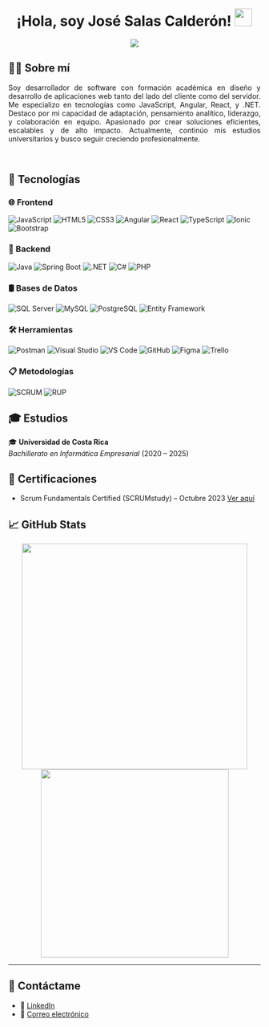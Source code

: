 <h1 align="center"><b>¡Hola, soy José Salas Calderón!</b> <img src="https://media.giphy.com/media/hvRJCLFzcasrR4ia7z/giphy.gif" width="35"></h1>

<p align="center">
  <a href="https://github.com/DenverCoder1/readme-typing-svg">
    <img src="https://readme-typing-svg.herokuapp.com?font=Fira+Code&color=00F7F7&size=22&center=true&vCenter=true&width=600&height=60&lines=Desarrollador+de+Software;Amante+del+frontend+y+backend;Estudiante+de+Informática+Empresarial;Siempre+aprendiendo+y+mejorando" />
  </a>
</p>

## 🧑‍💻 Sobre mí

<p align="justify">
Soy desarrollador de software con formación académica en diseño y desarrollo de aplicaciones web tanto del lado del cliente como del servidor. Me especializo en tecnologías como JavaScript, Angular, React, y .NET. Destaco por mi capacidad de adaptación, pensamiento analítico, liderazgo, y colaboración en equipo. Apasionado por crear soluciones eficientes, escalables y de alto impacto. Actualmente, continúo mis estudios universitarios y busco seguir creciendo profesionalmente.
</p>

<br>

## 🧠 Tecnologías

### 🌐 Frontend
![JavaScript](https://img.shields.io/badge/JavaScript-F7DF1E?style=flat&logo=javascript&logoColor=white&labelColor=1E1E1E)
![HTML5](https://img.shields.io/badge/HTML5-E34F26?style=flat&logo=html5&logoColor=white&labelColor=1E1E1E)
![CSS3](https://img.shields.io/badge/CSS3-1572B6?style=flat&logo=css3&logoColor=white&labelColor=1E1E1E)
![Angular](https://img.shields.io/badge/Angular-DD0031?style=flat&logo=angular&logoColor=white&labelColor=1E1E1E)
![React](https://img.shields.io/badge/React-61DAFB?style=flat&logo=react&logoColor=white&labelColor=1E1E1E)
![TypeScript](https://img.shields.io/badge/TypeScript-3178C6?style=flat&logo=typescript&logoColor=white&labelColor=1E1E1E)
![Ionic](https://img.shields.io/badge/Ionic-3880FF?style=flat&logo=ionic&logoColor=white&labelColor=1E1E1E)
![Bootstrap](https://img.shields.io/badge/Bootstrap-7952B3?style=flat&logo=bootstrap&logoColor=white&labelColor=1E1E1E)

### 🔧 Backend
![Java](https://img.shields.io/badge/Java-007396?style=flat&logo=openjdk&logoColor=white&labelColor=1E1E1E)
![Spring Boot](https://img.shields.io/badge/Spring_Boot-6DB33F?style=flat&logo=spring-boot&logoColor=white&labelColor=1E1E1E)
![.NET](https://img.shields.io/badge/.NET-512BD4?style=flat&logo=dotnet&logoColor=white&labelColor=1E1E1E)
![C#](https://img.shields.io/badge/C%23-239120?style=flat&logo=csharp&logoColor=white&labelColor=1E1E1E)
![PHP](https://img.shields.io/badge/PHP-777BB4?style=flat&logo=php&logoColor=white&labelColor=1E1E1E)

### 🛢️ Bases de Datos
![SQL Server](https://img.shields.io/badge/SQL_Server-CC2927?style=flat&logo=microsoft-sql-server&logoColor=white&labelColor=1E1E1E)
![MySQL](https://img.shields.io/badge/MySQL-4479A1?style=flat&logo=mysql&logoColor=white&labelColor=1E1E1E)
![PostgreSQL](https://img.shields.io/badge/PostgreSQL-4169E1?style=flat&logo=postgresql&logoColor=white&labelColor=1E1E1E)
![Entity Framework](https://img.shields.io/badge/Entity_Framework-512BD4?style=flat&logo=.net&logoColor=white&labelColor=1E1E1E)

### 🛠️ Herramientas
![Postman](https://img.shields.io/badge/Postman-FF6C37?style=flat&logo=postman&logoColor=white&labelColor=1E1E1E)
![Visual Studio](https://img.shields.io/badge/Visual_Studio-5C2D91?style=flat&logo=visual-studio&logoColor=white&labelColor=1E1E1E)
![VS Code](https://img.shields.io/badge/VS_Code-007ACC?style=flat&logo=visual-studio-code&logoColor=white&labelColor=1E1E1E)
![GitHub](https://img.shields.io/badge/GitHub-181717?style=flat&logo=github&logoColor=white&labelColor=1E1E1E)
![Figma](https://img.shields.io/badge/Figma-F24E1E?style=flat&logo=figma&logoColor=white&labelColor=1E1E1E)
![Trello](https://img.shields.io/badge/Trello-0052CC?style=flat&logo=trello&logoColor=white&labelColor=1E1E1E)

### 📋 Metodologías
![SCRUM](https://img.shields.io/badge/SCRUM-6DB33F?style=flat&logo=scrumalliance&logoColor=white&labelColor=1E1E1E)
![RUP](https://img.shields.io/badge/RUP-003366?style=flat&logo=data&logoColor=white&labelColor=1E1E1E)

## 🎓 Estudios

🎓 **Universidad de Costa Rica**  
_Bachillerato en Informática Empresarial_ (2020 – 2025)


## 📜 Certificaciones

- Scrum Fundamentals Certified (SCRUMstudy) – Octubre 2023 [Ver aquí](https://www.scrumstudy.com/certification/verify?type=SFC&number=1001921)


## 📈 GitHub Stats

<div align="center">
  <img src="https://github-readme-stats.vercel.app/api?username=JoseSalasCalderon&include_all_commits=true&count_private=true&show_icons=true&theme=tokyonight" width="450"/>
  <img src="https://github-readme-stats.vercel.app/api/top-langs/?username=JoseSalasCalderon&layout=compact&theme=tokyonight" width="375"/>
</div>

---

## 🤝 Contáctame

<div align="left">

- 💼 [LinkedIn](www.linkedin.com/in/josé-salas-calderón-8161b8367)
- 📧 [Correo electrónico](joseant2302@gmail.com)

</div>
